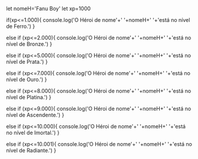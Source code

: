 let nomeH='Fanu Boy'
let xp=1000

if(xp<=1.000){
    console.log('O Héroi de nome'+' '+nomeH+' '+'está no nível de Ferro.')
}

else if (xp<=2.000){
    console.log('O Héroi de nome'+' '+nomeH+' '+'está no nível de Bronze.')
}

else if (xp<=5.000){
    console.log('O Héroi de nome'+' '+nomeH+' '+'está no nível de Prata.')
}
    
else if (xp<=7.000){
    console.log('O Héroi de nome'+' '+nomeH+' '+'está no nível de Ouro.')
}
    
else if (xp<=8.000){
    console.log('O Héroi de nome'+' '+nomeH+' '+'está no nível de Platina.')
}
    
else if (xp<=9.000){
    console.log('O Héroi de nome'+' '+nomeH+' '+'está no nível de Ascendente.')
}
    
else if (xp<=10.000){
    console.log('O Héroi de nome'+' '+nomeH+' '+'está no nível de Imortal.')
}
    
else if (xp<=10.001){
    console.log('O Héroi de nome'+' '+nomeH+' '+'está no nível de Radiante.')
}
